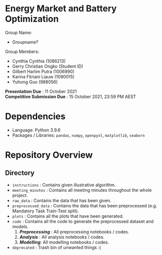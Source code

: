 # Energy Market and Battery Optimization
Group Name:  
- Groupname?

Group Members:  
- Cynthia Cynthia (1086213)
- Gerry Christian Ongko (Student ID)
- Gilbert Harlim Putra (1006990)
- Karina Fitriani Liauw (1090015)
- Yuhong Guo (988056)

__Presentation Due__ : 11 October 2021  
__Competitive Submission Due__ : 15 October 2021, 23:59 PM AEST

# Dependencies
- Language: Python 3.9.6
- Packages / Libraries: `pandas`, `numpy`, `openpyxl`, `matplotlib`, `seaborn`

# Repository Overview
## Directory 
- `instructions` : Contains given illustrative algorithm.
- `meeting_minutes` : Contains all meeting minutes throughout the whole project.
- `raw_data` : Contains the data that has been given.
- `preprocessed_data` : Contains the data that has been preprocessed (e.g. Mandatory Task Train-Test split).
- `plots` : Contains all the plots that have been generated.
- `code` : Contains all the code to generate the preprocessed dataset and models.
    1. __*Preprocessing*__ : All preprocessing notebooks / codes.
    2. __*Analysis*__ : All analysis notebooks / codes.
    3. __*Modelling*__: All modelling notebooks / codes.
- `deprecated` : Trash bin of unwanted things :(
